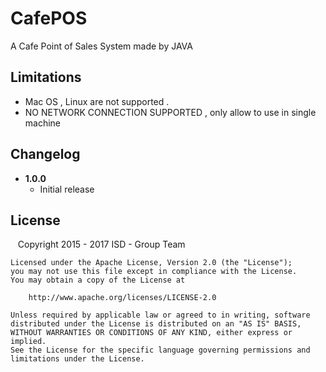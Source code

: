 CafePOS
===============

A Cafe Point of Sales System made by JAVA



Limitations
-----------
* Mac OS , Linux are not supported .
* NO NETWORK CONNECTION SUPPORTED , only allow to use in single machine 

Changelog
---------
* **1.0.0**
    * Initial release
    
License
-------

    Copyright 2015 - 2017 ISD - Group Team

    Licensed under the Apache License, Version 2.0 (the "License");
    you may not use this file except in compliance with the License.
    You may obtain a copy of the License at

        http://www.apache.org/licenses/LICENSE-2.0

    Unless required by applicable law or agreed to in writing, software
    distributed under the License is distributed on an "AS IS" BASIS,
    WITHOUT WARRANTIES OR CONDITIONS OF ANY KIND, either express or implied.
    See the License for the specific language governing permissions and
    limitations under the License.
